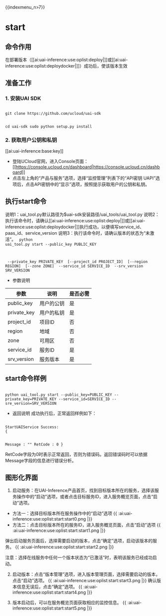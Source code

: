 {{indexmenu_n>7}}

# start
## 命令作用
在部署版本（[[ai:uai-inference:use:oplist:deploy|]]或[[ai:uai-inference:use:oplist:deploydocker|]]）成功后，使该版本生效 

## 准备工作
### 1. 安装UAI SDK

<code>
git clone https://github.com/ucloud/uai-sdk

cd uai-sdk
sudo python setup.py install
</code>

### 2. 获取用户公钥和私钥 

[[ai:uai-inference:base:key]]
  * 登陆UCloud官网，进入Console页面：[[https://console.ucloud.cn/dashboard|https://console.ucloud.cn/dashboard]]
  * 点击左上角的“产品与服务”选项，选择“监控管理”列表下的“API密钥 UAPI”选项后，点击API密钥中的“显示”选项，按照提示获取用户的公钥和私钥。

## 执行start命令
说明1：uai\_tool.py默认路径为$uai-sdk安装路径/uai\_tools/uai\_tool.py 
说明2：执行该命令时，请确认[[ai:uai-inference:use:oplist:deploy|]]或[[ai:uai-inference:use:oplist:deploydocker|]]执行成功，以便填写service\_id、paas\_id、service\_version 
说明3：执行该命令时，请确认版本的状态为“未激活”。
<code>
python uai_tool.py start    --public_key PUBLIC_KEY

​          	            --private_key PRIVATE_KEY
​			    [--project_id PROJECT_ID]
​			    [--region REGION]
​			    [--zone ZONE]
​                            --service_id SERVICE_ID
​                            --srv_version SRV_VERSION
</code>

  * 参数说明

| 参数 | 说明 | 是否必需 |
| ---- | ---- | -------- |
|public\_key |用户的公钥|是|
|private\_key |用户的私钥|是|
|project\_id|项目ID|否|
| region   	 | 地域                	        | 否         |
| zone           | 可用区				| 否         |
|service\_id |服务ID|是|
|srv\_version |服务版本|是|

## start命令样例

<code>
python uai_tool.py start --public_key=PUBLIC_KEY --private_key=PRIVATE_KEY --service_id=SERVICE_ID --sre_version=SRV_VERSION
</code>

  * 返回说明
成功执行后，正常返回样例如下：

<code>
StartUAIService Success:
{

Message : ""
RetCode : 0
}
</code>

RetCode字段为0时表示正常返回，否则为错误码。返回错误码时可以依据Message字段的信息进行错误分析。

## 图形化界面

1. 启动服务：在UAI-Inference产品首页，找到目标版本所在的服务，选择该服务操作中的“启动”选项，或者点击目标服务ID，进入服务概览页面，点击“启动”选项。

  * 方法一：选择目标版本所在服务操作中的“启动”选项 
{{ :ai:uai-inference:use:oplist:start:start0.png |}}
  * 方法二：点击目标版本所在的服务ID，进入服务概览页面，点击“启动”选项 
{{ :ai:uai-inference:use:oplist:start:start1.png |}}

  弹出启动服务页面后，选择需要启动的版本，点击“确定”选项，启动该版本的服务。
{{ :ai:uai-inference:use:oplist:start:start2.png |}} 

  注意：选择在线服务中任何一个版本状态为“已激活”时，表明该服务已经成功启动。


2. 启动版本：点击“版本管理”选项，进入版本管理页面，选择需要启动的版本，点击“启动”选项。
{{ :ai:uai-inference:use:oplist:start:start3.png |}}
    确认版本信息无误后，点击“确定”选项。
{{ :ai:uai-inference:use:oplist:start:start4.png |}}


3. 版本启动后，可以在服务概览页面获取相应的监控信息。
{{ :ai:uai-inference:use:oplist:start:start5.png |}}



